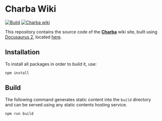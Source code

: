 # Charba Wiki

<p align="left">
  <a href="https://github.com/pepstock-org/Charba-Wiki/actions/workflows/build.yaml"><img alt="Build" src="https://github.com/pepstock-org/Charba-Wiki/workflows/Build/badge.svg?branch=master"></a>
  <a href="https://pepstock-org.github.io/Charba-Wiki"><img alt="Charba wiki" src="https://img.shields.io/badge/Charba-Wiki-F27173.svg"></a>
</p>

This repository contains the source code of the **[Charba](https://github.com/pepstock-org/Charba)** wiki site, built using [Docusaurus 2](https://v2.docusaurus.io/), located [here](https://pepstock-org.github.io/Charba-Wiki).

## Installation

To install all packages in order to build it, use:

```console
npm install
```

## Build

The following command generates static content into the `build` directory and can be served using any static contents hosting service.

```console
npm run build
```
